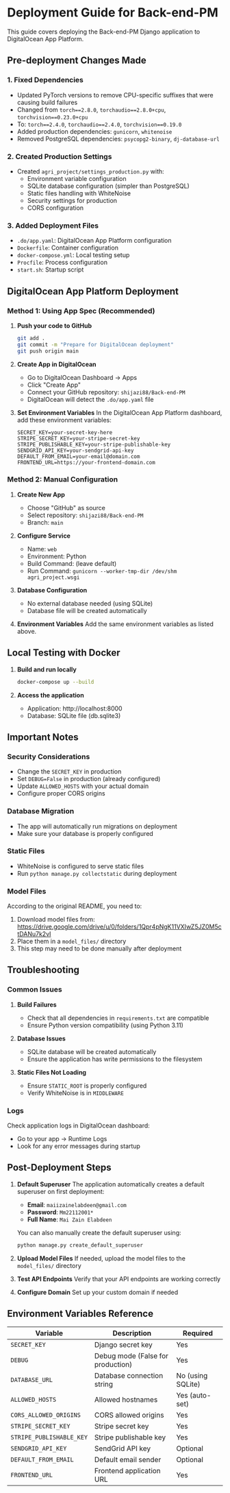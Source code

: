 # Deployment Guide for Back-end-PM

This guide covers deploying the Back-end-PM Django application to DigitalOcean App Platform.

## Pre-deployment Changes Made

### 1. Fixed Dependencies

- Updated PyTorch versions to remove CPU-specific suffixes that were causing build failures
- Changed from `torch==2.8.0`, `torchaudio==2.8.0+cpu`, `torchvision==0.23.0+cpu`
- To: `torch==2.4.0`, `torchaudio==2.4.0`, `torchvision==0.19.0`
- Added production dependencies: `gunicorn`, `whitenoise`
- Removed PostgreSQL dependencies: `psycopg2-binary`, `dj-database-url`

### 2. Created Production Settings

- Created `agri_project/settings_production.py` with:
  - Environment variable configuration
  - SQLite database configuration (simpler than PostgreSQL)
  - Static files handling with WhiteNoise
  - Security settings for production
  - CORS configuration

### 3. Added Deployment Files

- `.do/app.yaml`: DigitalOcean App Platform configuration
- `Dockerfile`: Container configuration
- `docker-compose.yml`: Local testing setup
- `Procfile`: Process configuration
- `start.sh`: Startup script

## DigitalOcean App Platform Deployment

### Method 1: Using App Spec (Recommended)

1. **Push your code to GitHub**

   ```bash
   git add .
   git commit -m "Prepare for DigitalOcean deployment"
   git push origin main
   ```

2. **Create App in DigitalOcean**

   - Go to DigitalOcean Dashboard → Apps
   - Click "Create App"
   - Connect your GitHub repository: `shijazi88/Back-end-PM`
   - DigitalOcean will detect the `.do/app.yaml` file

3. **Set Environment Variables**
   In the DigitalOcean App Platform dashboard, add these environment variables:
   ```
   SECRET_KEY=your-secret-key-here
   STRIPE_SECRET_KEY=your-stripe-secret-key
   STRIPE_PUBLISHABLE_KEY=your-stripe-publishable-key
   SENDGRID_API_KEY=your-sendgrid-api-key
   DEFAULT_FROM_EMAIL=your-email@domain.com
   FRONTEND_URL=https://your-frontend-domain.com
   ```

### Method 2: Manual Configuration

1. **Create New App**

   - Choose "GitHub" as source
   - Select repository: `shijazi88/Back-end-PM`
   - Branch: `main`

2. **Configure Service**

   - Name: `web`
   - Environment: Python
   - Build Command: (leave default)
   - Run Command: `gunicorn --worker-tmp-dir /dev/shm agri_project.wsgi`

3. **Database Configuration**

   - No external database needed (using SQLite)
   - Database file will be created automatically

4. **Environment Variables**
   Add the same environment variables as listed above.

## Local Testing with Docker

1. **Build and run locally**

   ```bash
   docker-compose up --build
   ```

2. **Access the application**
   - Application: http://localhost:8000
   - Database: SQLite file (db.sqlite3)

## Important Notes

### Security Considerations

- Change the `SECRET_KEY` in production
- Set `DEBUG=False` in production (already configured)
- Update `ALLOWED_HOSTS` with your actual domain
- Configure proper CORS origins

### Database Migration

- The app will automatically run migrations on deployment
- Make sure your database is properly configured

### Static Files

- WhiteNoise is configured to serve static files
- Run `python manage.py collectstatic` during deployment

### Model Files

According to the original README, you need to:

1. Download model files from: https://drive.google.com/drive/u/0/folders/1Qpr4pNgK11VXIwZ5JZ0M5ctDANu7k2vI
2. Place them in a `model_files/` directory
3. This step may need to be done manually after deployment

## Troubleshooting

### Common Issues

1. **Build Failures**

   - Check that all dependencies in `requirements.txt` are compatible
   - Ensure Python version compatibility (using Python 3.11)

2. **Database Issues**

   - SQLite database will be created automatically
   - Ensure the application has write permissions to the filesystem

3. **Static Files Not Loading**
   - Ensure `STATIC_ROOT` is properly configured
   - Verify WhiteNoise is in `MIDDLEWARE`

### Logs

Check application logs in DigitalOcean dashboard:

- Go to your app → Runtime Logs
- Look for any error messages during startup

## Post-Deployment Steps

1. **Default Superuser**
   The application automatically creates a default superuser on first deployment:

   - **Email**: `maiizainelabdeen@gmail.com`
   - **Password**: `Mm22112001*`
   - **Full Name**: `Mai Zain Elabdeen`

   You can also manually create the default superuser using:

   ```bash
   python manage.py create_default_superuser
   ```

2. **Upload Model Files**
   If needed, upload the model files to the `model_files/` directory

3. **Test API Endpoints**
   Verify that your API endpoints are working correctly

4. **Configure Domain**
   Set up your custom domain if needed

## Environment Variables Reference

| Variable                 | Description                       | Required          |
| ------------------------ | --------------------------------- | ----------------- |
| `SECRET_KEY`             | Django secret key                 | Yes               |
| `DEBUG`                  | Debug mode (False for production) | Yes               |
| `DATABASE_URL`           | Database connection string        | No (using SQLite) |
| `ALLOWED_HOSTS`          | Allowed hostnames                 | Yes (auto-set)    |
| `CORS_ALLOWED_ORIGINS`   | CORS allowed origins              | Yes               |
| `STRIPE_SECRET_KEY`      | Stripe secret key                 | Yes               |
| `STRIPE_PUBLISHABLE_KEY` | Stripe publishable key            | Yes               |
| `SENDGRID_API_KEY`       | SendGrid API key                  | Optional          |
| `DEFAULT_FROM_EMAIL`     | Default email sender              | Optional          |
| `FRONTEND_URL`           | Frontend application URL          | Yes               |
